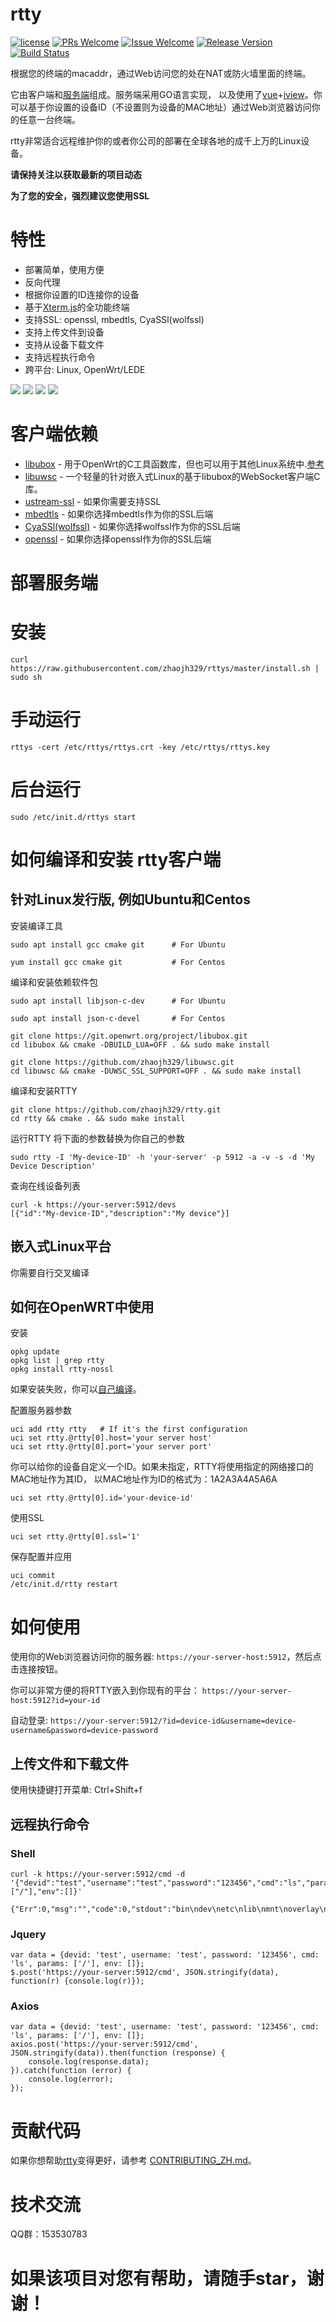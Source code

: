 # rtty

[1]: https://img.shields.io/badge/license-LGPL2-brightgreen.svg?style=plastic
[2]: /LICENSE
[3]: https://img.shields.io/badge/PRs-welcome-brightgreen.svg?style=plastic
[4]: https://github.com/zhaojh329/rtty/pulls
[5]: https://img.shields.io/badge/Issues-welcome-brightgreen.svg?style=plastic
[6]: https://github.com/zhaojh329/rtty/issues/new
[7]: https://img.shields.io/badge/release-4.1.1-blue.svg?style=plastic
[8]: https://github.com/zhaojh329/rtty/releases
[9]: https://travis-ci.org/zhaojh329/rtty.svg?branch=master
[10]: https://travis-ci.org/zhaojh329/rtty

[![license][1]][2]
[![PRs Welcome][3]][4]
[![Issue Welcome][5]][6]
[![Release Version][7]][8]
[![Build Status][9]][10]

[Xterm.js]: https://github.com/xtermjs/xterm.js
[libubox]: https://git.openwrt.org/?p=project/libubox.git
[libuwsc]: https://github.com/zhaojh329/libuwsc
[ustream-ssl]: https://git.openwrt.org/?p=project/ustream-ssl.git
[openssl]: https://github.com/openssl/openssl
[mbedtls]: https://github.com/ARMmbed/mbedtls
[CyaSSl(wolfssl)]: https://github.com/wolfSSL/wolfssl
[vue]: https://github.com/vuejs/vue
[iview]: https://github.com/iview/iview

根据您的终端的macaddr，通过Web访问您的处在NAT或防火墙里面的终端。

它由客户端和[服务端](https://github.com/zhaojh329/rttys)组成。服务端采用GO语言实现，
以及使用了[vue]+[iview]。你可以基于你设置的设备ID（不设置则为设备的MAC地址）通过Web浏览器访问你的任意一台终端。

rtty非常适合远程维护你的或者你公司的部署在全球各地的成千上万的Linux设备。

**请保持关注以获取最新的项目动态**

**为了您的安全，强烈建议您使用SSL**

# 特性
* 部署简单，使用方便
* 反向代理
* 根据你设置的ID连接你的设备
* 基于[Xterm.js]的全功能终端
* 支持SSL: openssl, mbedtls, CyaSSl(wolfssl)
* 支持上传文件到设备
* 支持从设备下载文件
* 支持远程执行命令
* 跨平台: Linux, OpenWrt/LEDE

![](/rtty.svg)
![](/rtty.gif)
![](/upfile.gif)
![](/downfile.gif)

# 客户端依赖
* [libubox] - 用于OpenWrt的C工具函数库，但也可以用于其他Linux系统中.[参考](https://wiki.openwrt.org/doc/techref/libubox)
* [libuwsc] - 一个轻量的针对嵌入式Linux的基于libubox的WebSocket客户端C库。
* [ustream-ssl] - 如果你需要支持SSL
* [mbedtls] - 如果你选择mbedtls作为你的SSL后端
* [CyaSSl(wolfssl)] - 如果你选择wolfssl作为你的SSL后端
* [openssl] - 如果你选择openssl作为你的SSL后端

# 部署服务端
# 安装

    curl https://raw.githubusercontent.com/zhaojh329/rttys/master/install.sh | sudo sh

# 手动运行

    rttys -cert /etc/rttys/rttys.crt -key /etc/rttys/rttys.key


# 后台运行

    sudo /etc/init.d/rttys start

# 如何编译和安装 rtty客户端
## 针对Linux发行版, 例如Ubuntu和Centos
安装编译工具

    sudo apt install gcc cmake git      # For Ubuntu

    yum install gcc cmake git           # For Centos

编译和安装依赖软件包

    sudo apt install libjson-c-dev      # For Ubuntu

    sudo apt install json-c-devel       # For Centos

    git clone https://git.openwrt.org/project/libubox.git
    cd libubox && cmake -DBUILD_LUA=OFF . && sudo make install

    git clone https://github.com/zhaojh329/libuwsc.git
    cd libuwsc && cmake -DUWSC_SSL_SUPPORT=OFF . && sudo make install

编译和安装RTTY
    
    git clone https://github.com/zhaojh329/rtty.git
    cd rtty && cmake . && sudo make install

运行RTTY
将下面的参数替换为你自己的参数

    sudo rtty -I 'My-device-ID' -h 'your-server' -p 5912 -a -v -s -d 'My Device Description'

查询在线设备列表

    curl -k https://your-server:5912/devs
    [{"id":"My-device-ID","description":"My device"}]

## 嵌入式Linux平台
你需要自行交叉编译

## 如何在OpenWRT中使用
安装

    opkg update
    opkg list | grep rtty
    opkg install rtty-nossl

如果安装失败，你可以[自己编译](/BUILDOPENWRT_ZH.md)。

配置服务器参数

    uci add rtty rtty   # If it's the first configuration
    uci set rtty.@rtty[0].host='your server host'
    uci set rtty.@rtty[0].port='your server port'

你可以给你的设备自定义一个ID。如果未指定，RTTY将使用指定的网络接口的MAC地址作为其ID，
以MAC地址作为ID的格式为：1A2A3A4A5A6A

    uci set rtty.@rtty[0].id='your-device-id'

使用SSL

    uci set rtty.@rtty[0].ssl='1'

保存配置并应用

    uci commit
    /etc/init.d/rtty restart

# 如何使用
使用你的Web浏览器访问你的服务器: `https://your-server-host:5912`，然后点击连接按钮。

你可以非常方便的将RTTY嵌入到你现有的平台： `https://your-server-host:5912?id=your-id`

自动登录: `https://your-server:5912/?id=device-id&username=device-username&password=device-password`

## 上传文件和下载文件
使用快捷键打开菜单: Ctrl+Shift+f

## 远程执行命令
### Shell

    curl -k https://your-server:5912/cmd -d '{"devid":"test","username":"test","password":"123456","cmd":"ls","params":["/"],"env":[]}'

    {"Err":0,"msg":"","code":0,"stdout":"bin\ndev\netc\nlib\nmnt\noverlay\nproc\nrom\nroot\nsbin\nsys\ntmp\nusr\nvar\nwww\n","stderr":""}

### Jquery

    var data = {devid: 'test', username: 'test', password: '123456', cmd: 'ls', params: ['/'], env: []};
    $.post('https://your-server:5912/cmd', JSON.stringify(data), function(r) {console.log(r)});


### Axios

    var data = {devid: 'test', username: 'test', password: '123456', cmd: 'ls', params: ['/'], env: []};
    axios.post('https://your-server:5912/cmd', JSON.stringify(data)).then(function (response) {
        console.log(response.data);
    }).catch(function (error) {
        console.log(error);
    });

# 贡献代码
如果你想帮助[rtty](https://github.com/zhaojh329/rtty)变得更好，请参考
[CONTRIBUTING_ZH.md](https://github.com/zhaojh329/rtty/blob/master/CONTRIBUTING_ZH.md)。

# 技术交流
QQ群：153530783

# 如果该项目对您有帮助，请随手star，谢谢！
